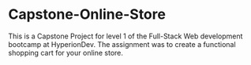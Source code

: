 # Capstone-Online-Store
This is a Capstone Project for level 1 of the Full-Stack Web development bootcamp at HyperionDev. The assignment was to create a functional shopping cart for your online store.

